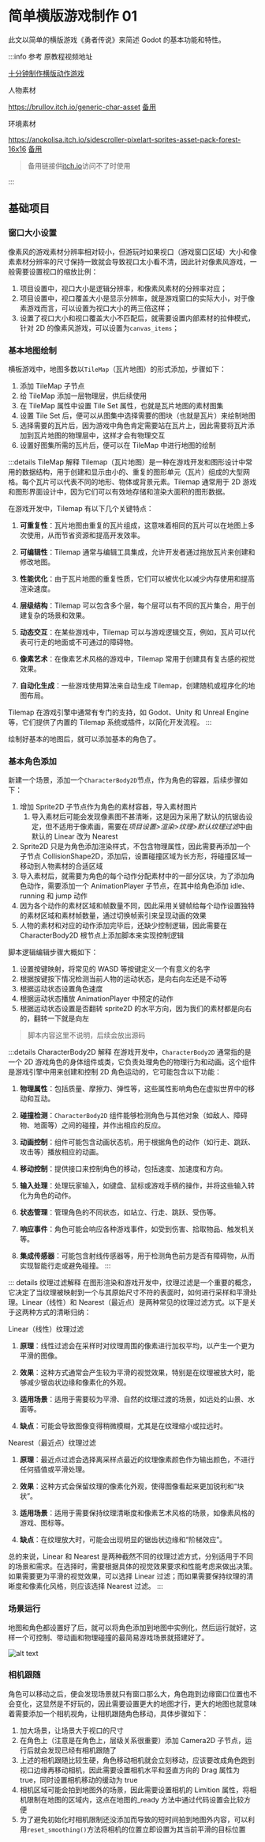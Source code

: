 # 简单横版游戏制作 01

此文以简单的横版游戏《勇者传说》来简述 Godot 的基本功能和特性。

:::info 参考
原教程视频地址

[十分钟制作横版动作游戏](https://www.bilibili.com/video/BV1SP411m7aj/?share_source=copy_web&vd_source=36b097951318c19125635a785ee3cdcf)

人物素材

https://brullov.itch.io/generic-char-asset [备用](https://store-1258290249.cos.ap-guangzhou.myqcloud.com/others/generic_char_v0.2.zip)

环境素材

https://anokolisa.itch.io/sidescroller-pixelart-sprites-asset-pack-forest-16x16 [备用](https://store-1258290249.cos.ap-guangzhou.myqcloud.com/others/Legacy-Fantasy%20-%20High%20Forest%202.0.zip)

> 备用链接供[itch.io](https://itch.io/)访问不了时使用

:::

## 基础项目

### 窗口大小设置

像素风的游戏素材分辨率相对较小，但游玩时如果视口（游戏窗口区域）大小和像素素材分辨率的尺寸保持一致就会导致视口太小看不清，因此针对像素风游戏，一般需要设置视口的缩放比例：

1. 项目设置中，视口大小是逻辑分辨率，和像素风素材的分辨率对应；
2. 项目设置中，视口覆盖大小是显示分辨率，就是游戏窗口的实际大小，对于像素游戏而言，可以设置为视口大小的两三倍这样；
3. 设置了视口大小和视口覆盖大小不匹配后，就需要设置内部素材的拉伸模式，针对 2D 的像素风游戏，可以设置为`canvas_items`；

### 基本地图绘制

横板游戏中，地图多数以`TileMap`（瓦片地图）的形式添加，步骤如下：

1. 添加 TileMap 子节点
2. 给 TileMap 添加一层物理层，供后续使用
3. 在 TileMap 属性中设置 Tile Set 属性，也就是瓦片地图的素材图集
4. 设置 Tile Set 后，便可以从图集中选择需要的图块（也就是瓦片）来绘制地图
5. 选择需要的瓦片后，因为游戏中角色肯定需要站在瓦片上，因此需要将瓦片添加到瓦片地图的物理层中，这样才会有物理交互
6. 设置好图集所需的瓦片后，便可以在 TileMap 中进行地图的绘制

:::details TileMap 解释
Tilemap（瓦片地图）是一种在游戏开发和图形设计中常用的数据结构，用于创建和显示由小的、重复的图形单元（瓦片）组成的大型网格。每个瓦片可以代表不同的地形、物体或背景元素。Tilemap 通常用于 2D 游戏和图形界面设计中，因为它们可以有效地存储和渲染大面积的图形数据。

在游戏开发中，Tilemap 有以下几个关键特点：

1. **可重复性**：瓦片地图由重复的瓦片组成，这意味着相同的瓦片可以在地图上多次使用，从而节省资源和提高开发效率。

2. **可编辑性**：Tilemap 通常与编辑工具集成，允许开发者通过拖放瓦片来创建和修改地图。

3. **性能优化**：由于瓦片地图的重复性质，它们可以被优化以减少内存使用和提高渲染速度。

4. **层级结构**：Tilemap 可以包含多个层，每个层可以有不同的瓦片集合，用于创建复杂的场景和效果。

5. **动态交互**：在某些游戏中，Tilemap 可以与游戏逻辑交互，例如，瓦片可以代表可行走的地面或不可通过的障碍物。

6. **像素艺术**：在像素艺术风格的游戏中，Tilemap 常用于创建具有复古感的视觉效果。

7. **自动化生成**：一些游戏使用算法来自动生成 Tilemap，创建随机或程序化的地图布局。

Tilemap 在游戏引擎中通常有专门的支持，如 Godot、Unity 和 Unreal Engine 等，它们提供了内置的 Tilemap 系统或插件，以简化开发流程。
:::

绘制好基本的地图后，就可以添加基本的角色了。

### 基本角色添加

新建一个场景，添加一个`CharacterBody2D`节点，作为角色的容器，后续步骤如下：

1. 增加 Sprite2D 子节点作为角色的素材容器，导入素材图片
   1. 导入素材后可能会发现像素图不甚清晰，这是因为采用了默认的抗锯齿设定，但不适用于像素画，需要在*项目设置>渲染>纹理>默认纹理过滤*中由默认的 Linear 改为 Nearest
2. Sprite2D 只是为角色添加渲染样式，不包含物理属性，因此需要再添加一个子节点 CollisionShape2D，添加后，设置碰撞区域为长方形，将碰撞区域一移动到人物素材的合适区域
3. 导入素材后，就需要为角色的每个动作分配素材中的一部分区块，为了添加角色动作，需要添加一个 AnimationPlayer 子节点，在其中给角色添加 idle、running 和 jump 动作
4. 因为各个动作的素材区域和帧数量不同，因此采用关键帧给每个动作设置独特的素材区域和素材帧数量，通过切换帧索引来呈现动画的效果
5. 人物的素材和对应的动作添加完毕后，还缺少控制逻辑，因此需要在 CharacterBody2D 根节点上添加脚本来实现控制逻辑

脚本逻辑编辑步骤大概如下：

1. 设置按键映射，将常见的 WASD 等按键定义一个有意义的名字
2. 根据按键按下情况检测当前人物的运动状态，是向右向左还是不动等
3. 根据运动状态设置角色速度
4. 根据运动状态播放 AnimationPlayer 中预定的动作
5. 根据运动状态设置是否翻转 sprite2D 的水平方向，因为我们的素材都是向右的，翻转一下就是向左

> 脚本内容这里不说明，后续会放出源码

:::details CharacterBody2D 解释
在游戏开发中，`CharacterBody2D` 通常指的是一个 2D 游戏角色的身体组件或类，它负责处理角色的物理行为和动画。这个组件是游戏引擎中用来创建和控制 2D 角色运动的，它可能包含以下功能：

1. **物理属性**：包括质量、摩擦力、弹性等，这些属性影响角色在虚拟世界中的移动和互动。

2. **碰撞检测**：`CharacterBody2D` 组件能够检测角色与其他对象（如敌人、障碍物、地面等）之间的碰撞，并作出相应的反应。

3. **动画控制**：组件可能包含动画状态机，用于根据角色的动作（如行走、跳跃、攻击等）播放相应的动画。

4. **移动控制**：提供接口来控制角色的移动，包括速度、加速度和方向。

5. **输入处理**：处理玩家输入，如键盘、鼠标或游戏手柄的操作，并将这些输入转化为角色的动作。

6. **状态管理**：管理角色的不同状态，如站立、行走、跳跃、受伤等。

7. **响应事件**：角色可能会响应各种游戏事件，如受到伤害、拾取物品、触发机关等。

8. **集成传感器**：可能包含射线传感器等，用于检测角色前方是否有障碍物，从而实现智能行走或避免碰撞。
   :::

::: details 纹理过滤解释
在图形渲染和游戏开发中，纹理过滤是一个重要的概念，它决定了当纹理被映射到一个与其原始尺寸不符的表面时，如何进行采样和平滑处理。Linear（线性）和 Nearest（最近点）是两种常见的纹理过滤方式。以下是关于这两种方式的清晰归纳：

Linear（线性）纹理过滤

1. **原理**：线性过滤会在采样时对纹理周围的像素进行加权平均，以产生一个更为平滑的图像。

2. **效果**：这种方式通常会产生较为平滑的视觉效果，特别是在纹理被放大时，能够减少锯齿状边缘和像素化的外观。

3. **适用场景**：适用于需要较为平滑、自然的纹理过渡的场景，如远处的山景、水面等。

4. **缺点**：可能会导致图像变得稍微模糊，尤其是在纹理缩小或拉远时。

Nearest（最近点）纹理过滤

1. **原理**：最近点过滤会选择离采样点最近的纹理像素颜色作为输出颜色，不进行任何插值或平滑处理。

2. **效果**：这种方式会保留纹理的像素化外观，使得图像看起来更加锐利和“块状”。

3. **适用场景**：适用于需要保持纹理清晰度和像素艺术风格的场景，如像素风格的游戏、图标等。

4. **缺点**：在纹理放大时，可能会出现明显的锯齿状边缘和“阶梯效应”。

总的来说，Linear 和 Nearest 是两种截然不同的纹理过滤方式，分别适用于不同的场景和需求。在选择时，需要根据具体的视觉效果要求和性能考虑来做出决策。如果需要更为平滑的视觉效果，可以选择 Linear 过滤；而如果需要保持纹理的清晰度和像素化风格，则应该选择 Nearest 过滤。
:::

### 场景运行

地图和角色都设置好了后，就可以将角色添加到地图中实例化，然后运行就好，这样一个可控制、带动画和物理碰撞的最简易游戏场景就搭建好了。

![alt text](assets/image.png)

### 相机跟随

角色可以移动之后，便会发现场景就只有窗口那么大，角色跑到边缘窗口位置也不会变化，这显然是不好玩的，因此需要设置更大的地图才行，更大的地图也就意味着需要添加一个相机视角，让相机跟随角色移动，具体步骤如下：

1. 加大场景，让场景大于视口的尺寸
2. 在角色上（注意是在角色上，层级关系很重要）添加 Camera2D 子节点，运行后就会发现已经有相机跟随了
3. 上述的相机跟随比较生硬，角色移动相机就会立刻移动，应该要改成角色跑到视口边缘再移动相机，因此需要设置相机水平和竖直方向的 Drag 属性为 true，同时设置相机移动的缓动为 true
4. 相机区域可能会拍到地图外的场景，因此需要设置相机的 Limition 属性，将相机限制在地图的区域内，这点在地图的\_ready 方法中通过代码设置会比较方便
5. 为了避免初始化时相机限制还没添加而导致的短时间拍到地图外内容，可以利用`reset_smoothing()`方法将相机的位置立即设置为其当前平滑的目标位置
